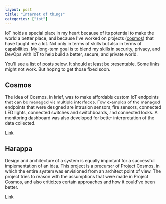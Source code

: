 ```yaml
---
layout: post
title: "Internet of things"
categories: ["iot"]
---
```



IoT holds a special place in my heart because of its potential to make the world a better place, and because I've worked on projects ([cosmos](./_posts/2017-11-02-00-cosmos.html)) that have taught me a lot. Not only in terms of skills but also in terms of capabilities. My long-term goal is to blend my skills in security, privacy, and DevOps with IoT to help build a better, secure, and private world.

You'll see a list of posts below. It should at least be presentable. Some links might not work. But hoping to get those fixed soon. 

## Cosmos


The idea of Cosmos, in brief, was to make affordable custom IoT endpoints that can be managed via multiple interfaces. Few examples of the managed endpoints that were designed are intrusion sensors, fire sensors, connected LED lights, connected switches and switchboards, and connected locks. A monitoring dashboard was also developed for better interpretation of the data collected.

[Link](/projects/iot/2017/11/02/00-cosmos.html)

## Harappa


Design and architecture of a system is equally important for a successful implementation of an idea. This project is a precursor of Project Cosmos, in which the entire system was envisioned from an architect point of view. The project tries to reason with the assumptions that were made in Project Cosmos, and also criticizes certain approaches and how it could've been better.

[Link](/projects/iot/2018/12/02/00-harappa.html)
